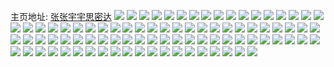 主页地址: [张张宇宇思密达](https://weibo.com/u/5714831651) 
![](https://wx4.sinaimg.cn/mw2000/006eKQM3ly1h8rtw8zlkbj31sc1sc7wh.jpg) 
![](https://wx4.sinaimg.cn/mw2000/006eKQM3ly1h8rtsmk5k0j32c02c1hdu.jpg) 
![](https://wx4.sinaimg.cn/mw2000/006eKQM3ly1h8rtss1bhhj32c02c0x6u.jpg) 
![](https://wx4.sinaimg.cn/mw2000/006eKQM3ly1h89h0gdteoj315s0kj41p.jpg) 
![](https://wx4.sinaimg.cn/mw2000/006eKQM3ly1h7ace0gfwoj32c02p8e81.jpg) 
![](https://wx4.sinaimg.cn/mw2000/006eKQM3ly1h7acdyaa95j32eo2eo1kx.jpg) 
![](https://wx4.sinaimg.cn/mw2000/006eKQM3ly1h6oyvq1nbnj32dr36a4qp.jpg) 
![](https://wx4.sinaimg.cn/mw2000/006eKQM3ly1h61z44orvij32402uv7wi.jpg) 
![](https://wx4.sinaimg.cn/mw2000/006eKQM3ly1h61z8kspcjj31j01kw0vm.jpg) 
![](https://wx4.sinaimg.cn/mw2000/006eKQM3ly1h60c4l1yesj30u0140dou.jpg) 
![](https://wx4.sinaimg.cn/mw2000/006eKQM3ly1h4vom6bne8j30u00p3dmd.jpg) 
![](https://wx4.sinaimg.cn/mw2000/006eKQM3ly1h4vom7372qj30sg0bhwh6.jpg) 
![](https://wx4.sinaimg.cn/mw2000/006eKQM3gy1h4p1l54belj30os0sg421.jpg) 
![](https://wx4.sinaimg.cn/mw2000/006eKQM3gy1h4p1l7h1qij31400u0tg9.jpg) 
![](https://wx4.sinaimg.cn/mw2000/006eKQM3gy1h4p1p2837vj313u0mo46s.jpg) 
![](https://wx4.sinaimg.cn/mw2000/006eKQM3ly1h2yuxnd1v0j30tz0migqr.jpg) 
![](https://wx4.sinaimg.cn/mw2000/006eKQM3ly1gz6zrhd04lj31400u0dov.jpg) 
![](https://wx4.sinaimg.cn/mw2000/006eKQM3ly1gz6zrhr96sj30u012t0yh.jpg) 
![](https://wx4.sinaimg.cn/mw2000/006eKQM3ly1gz6zrgxyrhj30u0140q7l.jpg) 
![](https://wx4.sinaimg.cn/mw2000/006eKQM3ly1gy8s0er3x4j30u02yikbm.jpg) 
![](https://wx4.sinaimg.cn/mw2000/006eKQM3ly1gxsb3qwe69j31410u014y.jpg) 
![](https://wx4.sinaimg.cn/mw2000/006eKQM3ly1gxsbbl61knj30u00u0wjc.jpg) 
![](https://wx4.sinaimg.cn/mw2000/006eKQM3ly1gxsb3s3ny0j31410u0n2e.jpg) 
![](https://wx4.sinaimg.cn/mw2000/006eKQM3ly1gxsbhf0q88j31400u0gxa.jpg) 
![](https://wx4.sinaimg.cn/mw2000/006eKQM3ly1gxlh1yyhz8j30mi0qjdkb.jpg) 
![](https://wx4.sinaimg.cn/mw2000/006eKQM3ly1gxlh4onnutj30u00u00y5.jpg) 
![](https://wx4.sinaimg.cn/mw2000/006eKQM3ly1gvph02krhnj60u016cwlb02.jpg) 
![](https://wx4.sinaimg.cn/mw2000/006eKQM3ly1gvph01oqm2j61400u0dqu02.jpg) 
![](https://wx4.sinaimg.cn/mw2000/006eKQM3ly1gvph03scjjj61400u0th202.jpg) 
![](https://wx4.sinaimg.cn/mw2000/006eKQM3ly1gvph058e6mj61400u0tfu02.jpg) 
![](https://wx4.sinaimg.cn/mw2000/006eKQM3ly1gto5pgtgkuj30u0140gqw.jpg) 
![](https://wx4.sinaimg.cn/mw2000/006eKQM3ly1gto5pgdu02j30u0140gqm.jpg) 
![](https://wx4.sinaimg.cn/mw2000/006eKQM3ly1gto5pg0bz9j30u01hcaop.jpg) 
![](https://wx4.sinaimg.cn/mw2000/006eKQM3ly1gto5phfkubj30u0140k5p.jpg) 
![](https://wx4.sinaimg.cn/mw2000/006eKQM3ly1gtaxb5176rj30u00u0wki.jpg) 
![](https://wx4.sinaimg.cn/mw2000/006eKQM3ly1gsm4ilw2jnj30n02k0atk.jpg) 
![](https://wx4.sinaimg.cn/mw2000/006eKQM3ly1gsm4in9xt0j30n025nh3e.jpg) 
![](https://wx4.sinaimg.cn/mw2000/006eKQM3ly1grb530n4tcj30u0140jzl.jpg) 
![](https://wx4.sinaimg.cn/mw2000/006eKQM3ly1grb51c8cb1j30ty14uwrm.jpg) 
![](https://wx4.sinaimg.cn/mw2000/006eKQM3ly1grb53dicekj313u0mbwn0.jpg) 
![](https://wx4.sinaimg.cn/mw2000/006eKQM3ly1gr2g21kpgnj30u0140jye.jpg) 
![](https://wx4.sinaimg.cn/mw2000/006eKQM3ly1gr2g21tyvvj30u0190h54.jpg) 
![](https://wx4.sinaimg.cn/mw2000/006eKQM3ly1gr2g224p0lj30u0140dm0.jpg) 
![](https://wx4.sinaimg.cn/mw2000/006eKQM3ly1gr2g22de7nj31400u010i.jpg) 
![](https://wx4.sinaimg.cn/mw2000/006eKQM3ly1gqkdkk79aqj30mi0oedkr.jpg) 
![](https://wx4.sinaimg.cn/mw2000/006eKQM3ly1gqkdkkfvnvj30u011idnj.jpg) 
![](https://wx4.sinaimg.cn/mw2000/006eKQM3ly1gqkduru4g8j31400u07f6.jpg) 
![](https://wx4.sinaimg.cn/mw2000/006eKQM3ly1gqkdvlat3kj30t911wdps.jpg) 
![](https://wx4.sinaimg.cn/mw2000/006eKQM3ly1gqkdus235hj31400u0tc6.jpg) 
![](https://wx4.sinaimg.cn/mw2000/006eKQM3ly1gqa5y1nsehj30u0140dqx.jpg) 
![](https://wx4.sinaimg.cn/mw2000/006eKQM3ly1gqa5y25u8pj31400u0wnl.jpg) 
![](https://wx4.sinaimg.cn/mw2000/006eKQM3ly1gqa5y2hya5j30u014047t.jpg) 
![](https://wx4.sinaimg.cn/mw2000/006eKQM3ly1gpvpx8gfabj30u00ywn54.jpg) 
![](https://wx4.sinaimg.cn/mw2000/006eKQM3ly1gpvpx84cquj30u0140qcb.jpg) 
![](https://wx4.sinaimg.cn/mw2000/006eKQM3ly1gppvnxwg7pj31400u07fg.jpg) 
![](https://wx4.sinaimg.cn/mw2000/006eKQM3ly1gppvny8eo4j31400u017a.jpg) 
![](https://wx4.sinaimg.cn/mw2000/006eKQM3ly1gnugxd8jlij31400rbgnk.jpg) 
![](https://wx4.sinaimg.cn/mw2000/006eKQM3ly1gnugxdgx3xj30u01407at.jpg) 
![](https://wx4.sinaimg.cn/mw2000/006eKQM3ly1gnugxdwwxyj30u0140k0u.jpg) 
![](https://wx4.sinaimg.cn/mw2000/006eKQM3ly1gnugxg1oa1j30u014010z.jpg) 
![](https://wx4.sinaimg.cn/mw2000/006eKQM3ly1gnugxeyhihj30u0140drk.jpg) 
![](https://wx4.sinaimg.cn/mw2000/006eKQM3ly1gnugxfkzmjj30u0140gtt.jpg) 
![](https://wx4.sinaimg.cn/mw2000/006eKQM3ly1gn7qa3jearj30mi0nqn48.jpg) 
![](https://wx4.sinaimg.cn/mw2000/006eKQM3ly1gn7q49s4dej30u0140k0r.jpg) 
![](https://wx4.sinaimg.cn/mw2000/006eKQM3ly1gn7q4a2bnrj30u0140481.jpg) 
![](https://wx4.sinaimg.cn/mw2000/006eKQM3ly1gn7q7z77baj30rs0wdwqe.jpg) 
![](https://wx4.sinaimg.cn/mw2000/006eKQM3ly1gn7q7zjlj2j30u0140wtd.jpg) 
![](https://wx4.sinaimg.cn/mw2000/006eKQM3ly1gn7q49gbm0j30jo0cowfn.jpg) 
![](https://wx4.sinaimg.cn/mw2000/006eKQM3ly1gm4ei59kpkj30yw0u0jzw.jpg) 
![](https://wx4.sinaimg.cn/mw2000/006eKQM3ly1gm4ei60phkj31400u0dvb.jpg) 
![](https://wx4.sinaimg.cn/mw2000/006eKQM3ly1gm4ei6cynyj30u0140k4d.jpg) 
![](https://wx4.sinaimg.cn/mw2000/006eKQM3ly1gm4ei6nie1j30u0140k3s.jpg) 
![](https://wx4.sinaimg.cn/mw2000/006eKQM3ly1gm4ekjeayjj30u0140k12.jpg) 
![](https://wx4.sinaimg.cn/mw2000/006eKQM3ly1gm4ekjr79lj31400u0qdg.jpg) 
![](https://wx4.sinaimg.cn/mw2000/006eKQM3ly1gemiep7mb7j30u0140k1z.jpg) 
![](https://wx4.sinaimg.cn/mw2000/006eKQM3ly1gdjrktue70j31400u0n8t.jpg) 
![](https://wx4.sinaimg.cn/mw2000/006eKQM3ly1g3qjpb3j0nj30qo0qoju5.jpg) 
![](https://wx4.sinaimg.cn/mw2000/006eKQM3ly1g3qjkxszb9j31be0qotj9.jpg) 
![](https://wx4.sinaimg.cn/mw2000/006eKQM3ly1g3qjkz1ihjj30qo0qoaf7.jpg) 
![](https://wx4.sinaimg.cn/mw2000/006eKQM3ly1g3adun3o80j30qo0zkq9v.jpg) 
![](https://wx4.sinaimg.cn/mw2000/006eKQM3ly1g3aduo3awij30qo0qogs0.jpg) 
![](https://wx4.sinaimg.cn/mw2000/006eKQM3ly1g3adup0vf1j30zk0qo10n.jpg) 
![](https://wx4.sinaimg.cn/mw2000/006eKQM3ly1fs7deg9s5gj30qo0yvwjg.jpg) 
![](https://wx4.sinaimg.cn/mw2000/006eKQM3ly1fs7dkaa6cfj30qo0yvn2w.jpg) 
![](https://wx4.sinaimg.cn/mw2000/006eKQM3ly1fs7dkbtj26j30qo0yvtd0.jpg) 
![](https://wx4.sinaimg.cn/mw2000/006eKQM3ly1fr3xoxdtw2j30qo0zkjxe.jpg) 
![](https://wx4.sinaimg.cn/mw2000/006eKQM3ly1fp9ti1jltoj30j60j63zr.jpg) 
